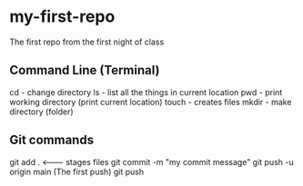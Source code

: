 # my-first-repo
The first repo from the first night of class

## Command Line (Terminal)

cd - change directory
ls - list all the things in current location
pwd - print working directory (print current location)
touch - creates files 
mkdir - make directory (folder)

## Git commands

git add . <--- stages files
git commit -m "my commit message"
git push -u origin main   (The first push)
git push 